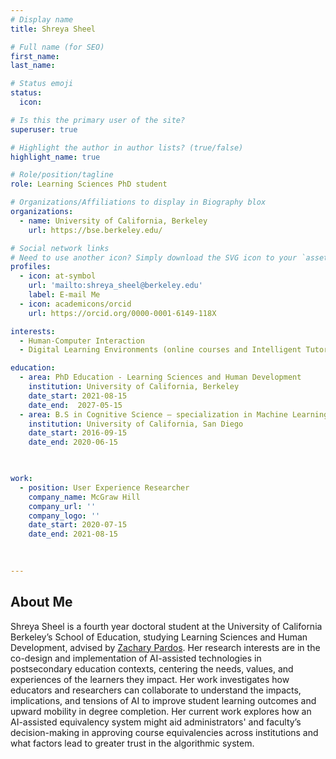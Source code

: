```yaml
---
# Display name
title: Shreya Sheel

# Full name (for SEO)
first_name: 
last_name: 

# Status emoji
status:
  icon: 

# Is this the primary user of the site?
superuser: true

# Highlight the author in author lists? (true/false)
highlight_name: true

# Role/position/tagline
role: Learning Sciences PhD student

# Organizations/Affiliations to display in Biography blox
organizations:
  - name: University of California, Berkeley
    url: https://bse.berkeley.edu/

# Social network links
# Need to use another icon? Simply download the SVG icon to your `assets/media/icons/` folder.
profiles:
  - icon: at-symbol
    url: 'mailto:shreya_sheel@berkeley.edu'
    label: E-mail Me
  - icon: academicons/orcid
    url: https://orcid.org/0000-0001-6149-118X

interests:
  - Human-Computer Interaction
  - Digital Learning Environments (online courses and Intelligent Tutoring Systems)

education:
  - area: PhD Education - Learning Sciences and Human Development
    institution: University of California, Berkeley
    date_start: 2021-08-15
    date_end:  2027-05-15
  - area: B.S in Cognitive Science – specialization in Machine Learning and Neural Computation
    institution: University of California, San Diego
    date_start: 2016-09-15
    date_end: 2020-06-15


 
work:
  - position: User Experience Researcher
    company_name: McGraw Hill
    company_url: ''
    company_logo: ''
    date_start: 2020-07-15
    date_end: 2021-08-15
   
 

---
```


## About Me

Shreya Sheel is a fourth year doctoral student at the University of California Berkeley’s School of Education, studying Learning Sciences and Human Development, advised by <a href="https://bse.berkeley.edu/zachary-pardos">Zachary Pardos</a>. Her research interests are in the co-design and implementation of AI-assisted technologies in postsecondary education contexts, centering the needs, values, and experiences of the learners they impact. Her work investigates how educators and researchers can collaborate to understand the impacts, implications, and tensions of AI to improve student learning outcomes and upward mobility in degree completion. Her current work explores how an AI-assisted equivalency system might aid administrators' and faculty’s decision-making in approving course equivalencies across institutions and what factors lead to greater trust in the algorithmic system.
